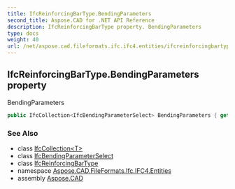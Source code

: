 ```yaml
---
title: IfcReinforcingBarType.BendingParameters
second_title: Aspose.CAD for .NET API Reference
description: IfcReinforcingBarType property. BendingParameters
type: docs
weight: 40
url: /net/aspose.cad.fileformats.ifc.ifc4.entities/ifcreinforcingbartype/bendingparameters/
---
```

## IfcReinforcingBarType.BendingParameters property

BendingParameters

```csharp
public IfcCollection<IfcBendingParameterSelect> BendingParameters { get; set; }
```

### See Also

* class [IfcCollection&lt;T&gt;](../../../aspose.cad.fileformats.ifc/ifccollection-1/)
* class [IfcBendingParameterSelect](../../../aspose.cad.fileformats.ifc.ifc4.types/ifcbendingparameterselect/)
* class [IfcReinforcingBarType](../)
* namespace [Aspose.CAD.FileFormats.Ifc.IFC4.Entities](../../ifcreinforcingbartype/)
* assembly [Aspose.CAD](../../../)


